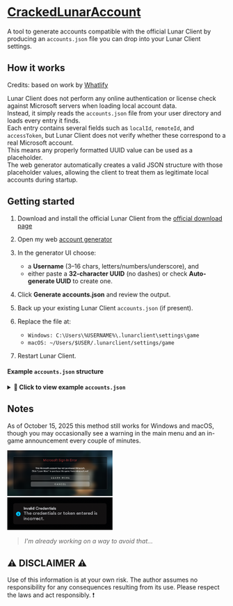 # [CrackedLunarAccount](https://github.com/EmaBixD/CrackedLunarAccount)
A tool to generate accounts compatible with the official Lunar Client by producing an `accounts.json` file you can drop into your Lunar Client settings.

## How it works  
Credits: based on work by <a href="https://github.com/Whatlify/CrackedLunarAccountTool?tab=readme-ov-file" title="Source" target="_blank">Whatlify</a>


Lunar Client does not perform any online authentication or license check against Microsoft servers when loading local account data.  
Instead, it simply reads the `accounts.json` file from your user directory and loads every entry it finds.  
Each entry contains several fields such as `localId`, `remoteId`, and `accessToken`, but Lunar Client does not verify whether these correspond to a real Microsoft account.  
This means any properly formatted UUID value can be used as a placeholder.  
The web generator automatically creates a valid JSON structure with those placeholder values, allowing the client to treat them as legitimate local accounts during startup.

## Getting started
1. Download and install the official Lunar Client from the <a href="https://www.lunarclient.com/download" title="Download Lunar" target="_blank">official download page</a>

2. Open my web <a href="https://emabixd.github.io/CrackedLunarAccount" title="Lunar Account Generator" target="_blank">account generator</a>
3. In the generator UI choose:
   - a **Username** (3–16 chars, letters/numbers/underscore), and  
   - either paste a **32-character UUID** (no dashes) or check **Auto-generate UUID** to create one.  
4. Click **Generate accounts.json** and review the output.  
5. Back up your existing Lunar Client `accounts.json` (if present).  
6. Replace the file at:
   - `Windows: C:\Users\%USERNAME%\.lunarclient\settings\game`
   - `macOS: ~/Users/$USER/.lunarclient/settings/game`
7. Restart Lunar Client.

#### Example `accounts.json` structure
<details>
  <summary><b> 📄 Click to view example <code>accounts.json</code></b></summary>
   
```json
{
  "activeAccountLocalId": "5da4ae0b6ee9417dae6841982f3a68ba",
  "accounts": {
    "5da4ae0b6ee9417dae6841982f3a68ba": {
      "accessToken": "5da4ae0b6ee9417dae6841982f3a68ba",
      "accessTokenExpiresAt": "2050-07-02T10:56:30.717167800Z",
      "eligibleForMigration": false,
      "hasMultipleProfiles": false,
      "legacy": true,
      "persistent": true,
      "userProperties": [],
      "localId": "5da4ae0b6ee9417dae6841982f3a68ba",
      "minecraftProfile": { "id": "5da4ae0b6ee9417dae6841982f3a68ba", "name": "ExampleName" },
      "remoteId": "5da4ae0b6ee9417dae6841982f3a68ba",
      "type": "Xbox",
      "username": "ExampleName"
    }
  }
}
```
</details>

## Notes
As of October 15, 2025 this method still works for Windows and macOS, though you may occasionally see a warning in the main menu and an in-game announcement every couple of minutes.

<p>
  <img src="media/popup.png" title="Menu" width="48%"/>
  &nbsp;&nbsp;&nbsp;&nbsp;&nbsp;
  <img src="media/banner.png" title="Game" width="48%"/>
</p>

> *I'm already working on a way to avoid that...*

## ⚠ DISCLAIMER ⚠
Use of this information is at your own risk. The author assumes no responsibility for any consequences resulting from its use. Please respect the laws and act responsibly. ❗
